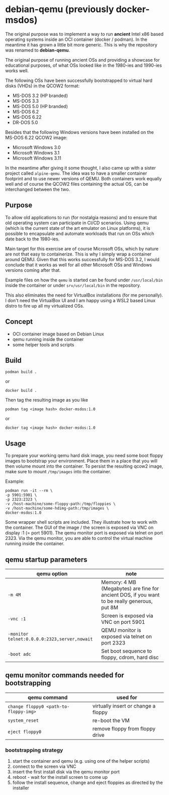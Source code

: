 # debian-qemu (previously docker-msdos)

The original purpose was to implement a way to run **ancient** Intel x86 based operating systems inside an OCI container (docker / podman). In the meantime it has grown a little bit more generic. This is why the repository was renamed to 
**debian-qemu**.

The original purpose of running ancient OSs and providing a showcase for educational purposes, of what OSs looked
like in the 1980-ies and 1990-ies works well.

The following OSs have been successfully bootstrapped to virtual hard disks (VHDs) in the QCOW2 format:
- MS-DOS 3.2 (HP branded)
- MS-DOS 3.3
- MS-DOS 5.0 (HP branded)
- MS-DOS 6.2
- MS-DOS 6.22
- DR-DOS 5.0

Besides that the following Windows versions have been installed on the MS-DOS 6.22 QCOW2 image:
- Microsoft Windows 3.0
- Microsoft Windows 3.1
- Microsoft Windows 3.11

In the meantime after giving it some thought, I also came up with a sister project called `alpine-qemu`.
The idea was to have a smaller container footprint and to use newer versions of QEMU. Both containers work
equally well and of course the QCOW2 files containing the actual OS, can be interchanged between the two.

## Purpose

To allow old applications to run (for nostalgia reasons) and to ensure that old operating system can participate in CI/CD scenarios. Using qemu (which is the current state of the art emulator on Linux platforms), it is possible to encapsulate and automate workloads that run on OSs which date back to the 1980-ies.

Main target for this exercise are of course Microsoft OSs, which by nature are not that easy to containerize.
This is why I simply wrap a container around QEMU. Given that this works successfully for MS-DOS 3.2, I
would conclude that it works as well for all other Microsoft OSs and Windows versions coming after that.

Example files on how the `qemu` is started can be found under `/usr/local/bin` inside the container or
under `srv/usr/local/bin` in the repository.

This also eliminates the need for VirtualBox installations (for me personally). I don't need the VirtualBox UI and I am 
happy using a WSL2 based Linux distro to fire up all my virtualized OSs.

## Concept

- OCI container image based on Debian Linux
- qemu running inside the container
- some helper tools and scripts

## Build

    podman build .
or

    docker build .

Then tag the resulting image as you like

    podman tag <image hash> docker-msdos:1.0
or

    docker tag <image hash> docker-msdos:1.0

## Usage

To prepare your working qemu hard disk image, you need some boot floppy images to bootstrap your environment. Place them in a place that you will then volume mount into the container. To persist the resulting qcow2 image, make sure to mount `/tmp/images` into the container.

Example:

    podman run -it --rm \
    -p 5901:5901 \
    -p 2323:2323 \
    -v /host-machine/some-floppy-path:/tmp/floppies \
    -v /host-machine/some-hdimg-path:/tmp/images \
    docker-msdos:1.0

Some wrapper shell scripts are included. They illustrate how to work with the container. The GUI of the image / the screen is exposed via VNC on display :1 (= port 5901). The qemu monitor port is exposed via telnet on port 2323. Via the qemu monitor, you are able to control the virtual machine running inside the container.

## qemu startup parameters

| qemu option | note                                   |
|-------------|----------------------------------------|
| `-m 4M`       | Memory: 4 MB (Megabytes) are fine for ancient DOS, if you want to be really generous, put 8M |
| `-vnc :1`     | Screen is exposed via VNC on port 5901 |
| `-monitor telnet:0.0.0.0:2323,server,nowait` | QEMU monitor is exposed via telnet on port 2323 |
| `-boot adc`   | Set boot sequence to floppy, cdrom, hard disc |

## qemu monitor commands needed for bootstrapping

| qemu command | used for                                   |
|-------------|----------------------------------------|
| `change floppy0 <path-to-floppy-img>` | virtually insert or change a floppy |
| `system_reset` | re-boot the VM |
| `eject floppy0` | remove floppy from floppy drive |

### bootstrapping strategy

1. start the container and qemu (e.g. using one of the helper scripts)
2. connect to the screen via VNC
3. insert the first install disk via the qemu monitor port
4. reboot - wait for the install screen to come up
5. follow the install sequence, change and eject floppies as directed by the installer
